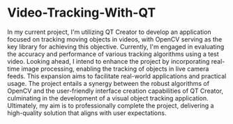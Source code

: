 # Video-Tracking-With-QT
In my current project, I'm utilizing QT Creator to develop an application focused on tracking moving objects in videos, with OpenCV serving as the key library for achieving this objective. 
Currently, I'm engaged in evaluating the accuracy and performance of various tracking algorithms using a test video. Looking ahead, I intend to enhance the project by incorporating real-time image processing, 
enabling the tracking of objects in live camera feeds. This expansion aims to facilitate real-world applications and practical usage. 
The project entails a synergy between the robust algorithms of OpenCV and the user-friendly interface creation capabilities of QT Creator, culminating in the development of a visual object tracking application. 
Ultimately, my aim is to professionally complete the project, delivering a high-quality solution that aligns with user expectations.
